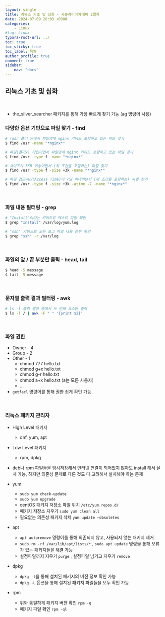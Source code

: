 ```yaml
---
layout: single
title: 리눅스 기초 및 심화 - 시큐리티아카데미 2일차
date: 2024-07-09 20:03 +0900
categories: 
    - Linux
#tag: Linux
typora-root-url: ../
toc: true
toc_sticky: true
toc_label: 목차
author_profile: true
comment: true
sidebar:
    nav: "docs"
---
```




## 리눅스 기초 및 심화

<br>

- the_silver_searcher 패키지를 통해 가장 빠르게 찾기 가능 (ag 명령어 사용)

### 다양한 옵션 기반으로 파일 찾기 - find

```bash
# /usr 폴더 안에서 파일명에 nginx 키워드 포함하고 있는 파일 찾기
$ find /usr -name "*nginx*"

# 파일(폴더x) 타입이면서 파일명에 nginx 키워드 포함하고 있는 파일 찾기
$ find /usr -type f -name "*nginx*"

# 사이즈가 3KB 이상이면서 (위 조건을 포함하는) 파일 찾기
$ find /usr -type f -size +3k -name "*nginx*"

# 파일 접근시간(Access Time)이 7일 이내이면서 (위 조건을 포함하는) 파일 찾기
$ find /usr -type f -size +3k -atime -7 -name "*nginx*"
```

<br>

### 파일 내용 필터링 - grep

```bash
# "Install"이라는 키워드로 텍스트 파일 확인
$ grep "Install" /var/log/yum.log

# "ssh" 키워드로 모든 로그 파일 내용 전부 확인
$ grep "ssh" -r /var/log
```

<br>

### 파일의 앞 / 끝 부분만 출력 - head, tail

```bash
$ head -5 message
$ tail -5 message
```

<br>

### 문자열 출력 결과 필터링 - awk

```bash
# ls -l 출력 결과 중에서 두 번째 요소만 출력
$ ls -l / | awk -F " " '{print $2}'
```

<br>

### 파일 권한

- Owner - 4
- Group - 2
- Other - 1
  - chmod 777 hello.txt
  - chmod g+x hello.txt
  - chmod g-r hello.txt
  - chmod a+x hello.txt (a는 모든 사용자) 
  - ...
- `getfacl` 명령어를 통해 권한 쉽게 확인 가능 

<br>

### 리눅스 패키지 관리자

- High Level 패키지

  - dnf, yum, apt

- Low Level 패키지

  - rpm, dpkg

- deb나 rpm 파일들을 임시저장해서 인터넷 연결이 되어있지 않아도 install 해서 설치 가능, 하지만 의존성 문제로 다른 것도  다 고려해서 설치해야 하는 문제

- yum

  - `sudo yum check-update`
  - `sudo yum upgrade`
  - centOS 패키지 저장소 파일 위치 `/etc/yum.repos.d/`
  - 패키지 저장소 지우기 `sudo yum clean all`
  - 필요없는 의존성 패키지 삭제 `yum update —obsoletes`

- apt

  - `apt autoremove` 명령어를 통해 의존되지 않고, 사용되지 않는 패키지 제거
  - `sudo rm -rf /var/lib/apt/lists/*` , `sudo apt update` 명령을 통해 오류가 있는 패키지들을 해결 가능 
  - 설정파일까지 지우기 `purge` , 설정파일 남기고 지우기 `remove`

- dpkg

  - `dpkg -l`을 통해 설치된 패키지의 버전 정보 확인 가능 
  - `dpkg -L` 옵션을 통해 설치된 패키지 파일들을 모두 확인 가능 

- rpm

  - 위와 동일하게 패키지 버전 확인 `rpm -q`
  - 패키지 파일 확인 `rpm -ql`

  

